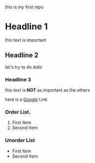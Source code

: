 this is my first repo

# Headline 1 
this text is important 

## Headline 2
let's try to do *italic*

### Headline 3

this text is **NOT** as important as the others

here is a [Google](https://www.google.com/) Link 

### Order List.
1. First Item 
2. Second Item 

### Unorder List 
- First Item 
- Second Item 
